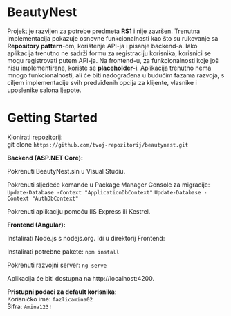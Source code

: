 # BeautyNest

Projekt je razvijen za potrebe predmeta **RS1** i nije završen. Trenutna implementacija pokazuje osnovne funkcionalnosti kao što su rukovanje sa **Repository pattern**-om, korištenje API-ja i pisanje backend-a. Iako aplikacija trenutno ne sadrži formu za registraciju korisnika, korisnici se mogu registrovati putem API-ja. Na frontend-u, za funkcionalnosti koje još nisu implementirane, koriste se **placeholder-i**. Aplikacija trenutno nema mnogo funkcionalnosti, ali će biti nadograđena u budućim fazama razvoja, s ciljem implementacije svih predviđenih opcija za klijente, vlasnike i uposlenike salona ljepote.

# Getting Started

Klonirati repozitorij:
<br>git clone `https://github.com/tvoj-repozitorij/beautynest.git` 

**Backend (ASP.NET Core):**

Pokrenuti BeautyNest.sln u Visual Studiu.

Pokrenuti sljedeće komande u Package Manager Console za migracije:
<br>`Update-Database -Context "ApplicationDbContext"`
`Update-Database -Context "AuthDbContext"`

Pokrenuti aplikaciju pomoću IIS Express ili Kestrel.

**Frontend (Angular):**

Instalirati Node.js s nodejs.org.
Idi u direktorij Frontend:

Instalirati potrebne pakete:
`npm install`  

Pokrenuti razvojni server:
`ng serve`

Aplikacija će biti dostupna na http://localhost:4200.

**Pristupni podaci za default korisnika**:  
Korisničko ime: `fazlicamina02`  
Šifra: `Amina123!`
